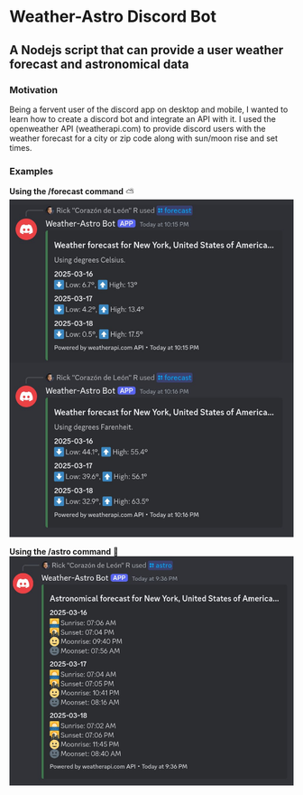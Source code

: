# Weather-Astro Discord Bot
## A Nodejs script that can provide a user weather forecast and astronomical data


### Motivation

Being a fervent user of the discord app on desktop and mobile, I wanted to learn how to create a discord bot and integrate an API with it. I used the openweather API (weatherapi.com) to provide discord users with the weather forecast for a city or zip code along with sun/moon rise and set times.

### Examples

**Using the /forecast command** :partly_sunny:
![Forecast image](assets/forecast.png)

**Using the /astro command** :sunrise:
![Astronomical image](assets/astro.png)